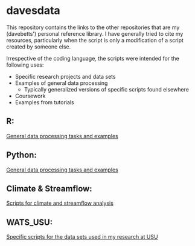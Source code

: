 # davesdata
This repository contains the links to the other repositories that are my (davebetts') personal reference library.  I have generally tried to cite my resources, particularly when the script is only a modification of a script created by someone else.

Irrespective of the coding language, the scripts were intended for the following uses:
* Specific research projects and data sets
* Examples of general data processing
  * Typically generalized versions of specific scripts found elsewhere
* Coursework
* Examples from tutorials
 
## R:
[General data processing tasks and examples](https://github.com/davebetts/Data-management-scripts/tree/master/R "R scripts")

## Python:
[General data processing tasks and examples](https://github.com/davebetts/Data-management-scripts/tree/master/Python "Python scripts")

## Climate & Streamflow:
[Scripts for climate and streamflow analysis](https://github.com/davebetts/Data-management-scripts/tree/master/climate_streamflow "Climate & Streamflow")

## WATS_USU:
[Specific scripts for the data sets used in my research at USU](https://github.com/davebetts/Data-management-scripts/tree/master/WATS_USU)
